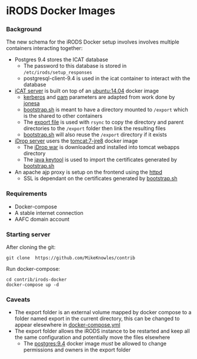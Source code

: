 # iRODS Docker Images

[iCAT server]: icat/Dockerfile
[iDrop server]: idrop-web2-tomcat7/Dockerfile
[bootstrap.sh]: icat/bootstrap.sh


### Background

The new schema for the iRODS Docker setup involves involves multiple containers interacting together:

* Postgres 9.4 stores the ICAT database
    * The password to this database is stored in `/etc/irods/setup_responses`
    * postgresql-client-9.4 is used in the icat container to interact with the database
* [iCAT server] is built on top of an [ubuntu:14.04](https://hub.docker.com/_/ubuntu/) docker image 
    * [kerberos](icat/krb5.conf) and [pam](icat/pam.sh) parameters are adapted from work done by [jonesa](http://github.com/jonesa)
    * [bootstrap.sh] is meant to have a directory mounted to `/export` which is the shared to other containers
    * The [export file](icat/.export) is used with `rsync` to copy the directory and parent directories to the `/export` folder then link the resulting files
    * [bootstrap.sh] will also reuse the `/export` directory if it exists
* [iDrop server] users the [tomcat:7-jre8](https://hub.docker.com/_/tomcat/) docker image
    * The [iDrop war](https://code.renci.org/gf/download/frsrelease/221/2530/idrop-web2.war) is downloaded and installed into tomcat webapps directory
    * The [java keytool](https://docs.oracle.com/javase/8/docs/technotes/tools/unix/keytool.html) is used to import the certificates generated by [bootstrap.sh]
* An apache ajp proxy is setup on the frontend using the [httpd](https://hub.docker.com/_/httpd/)
    * SSL is dependant on the certificates generated by [bootstrap.sh] 
    
### Requirements
* Docker-compose
* A stable internet connection
* AAFC domain account

### Starting server

After cloning the git:

```commandline
git clone  https://github.com/MikeKnowles/contrib
```

Run docker-compose:

```commandline
cd contrib/irods-docker
docker-compose up -d
```

### Caveats
* The export folder is an external volume mapped by docker compose to a folder named export in the current directory, this can be changed to appear elesewhere in [docker-compose.yml](docker-compose.yml)
* The export folder allows the iRODS instance to be restarted and keep all the same configuration and potentially move the files elsewhere
    * The [postgres:9.4](https://hub.docker.com/_/postgres/) docker image *must* be allowed to change permissions and owners in the export folder